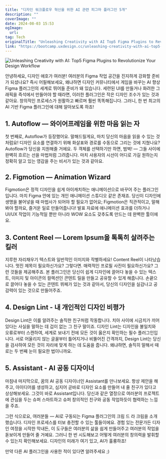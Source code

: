```yaml
---
title: "디자인 워크플로우 혁신을 위한 AI 관련 피그마 플러그인 5개"
description: ""
coverImage: ""
date: 2024-08-03 15:53
ogImage: 
  url: 
tag: Tech
originalTitle: "Unleashing Creativity with AI Top5 Figma Plugins to Revolutionize Your Design Workflow"
link: "https://bootcamp.uxdesign.cc/unleashing-creativity-with-ai-top5-figma-plugins-to-revolutionize-your-design-workflow-f7d7ee9bbd4c"
---
```




![Unleashing Creativity with AI: Top5 Figma Plugins to Revolutionize Your Design Workflow](/assets/img/Unleashing-Creativity-with-AI:-Top5-Figma-Plugins-to-Revolutionize-Your-Design-Workflow_0.png)

안녕하세요, 디자인 애호가 여러분! 여러분의 Figma 작업 공간을 진지하게 강화할 준비가 되셨나요? 즉시 어필해보세요, 왜냐하면 디자인 커뮤니티에서 게임을 바꾸는 AI 향상 Figma 플러그인의 세계로 뛰어들 준비가 돼 있습니다. 세련된 UI를 만들거나 화려한 그래픽을 즉석에서 만들어야 할 때라면, 이러한 플러그인은 작은 디자인 조수가 있는 것과 같아요. 창의적인 프로세스가 원활하고 빠르며 훨씬 똑똑해집니다. 그러니, 한 번 최고의 AI 기반 Figma 플러그인에 대해 알아보도록 하죠!

## 1. Autoflow — 와이어프레임을 위한 마음 읽는 자

첫 번째로, Autoflow가 등장했어요. 말해드릴게요, 마치 당신의 마음을 읽을 수 있는 것처럼요! 디자인 요소를 연결하기 위해 화살표와 경로를 수동으로 그리는 것에 지쳤나요? Autoflow가 당신을 지원해줄 거에요. 두 객체를 선택하기만 하면, 범벅! — 그들 사이에 완벽히 흐르는 선을 마법처럼 그려줍니다. 마치 사용자의 시선이 어디로 가길 원하는지 정확히 알고 있는 영감을 주는 비서가 있는 것과 같아요.

<div class="content-ad"></div>

## 2. Figmotion — Animation Wizard

Figmotion은 정적 디자인을 쉽게 아이캐치하는 애니메이션으로 바꾸어 주는 플러그인입니다. 마치 Figma 안에 있는 개인 애니메이션 스튜디오 같은 존재죠. 당신이 디자인에 생명을 불어넣을 때 마법사가 되어야 할 필요가 없어요; Figmotion은 직관적이고, 말해봐야 할까요, 즐거운 일로 만들어줍니다! 발표 자료에 애니메이션 효과를 더하거나 UI/UX 작업이 기능적일 뿐만 아니라 WOW 요소도 갖추도록 만드는 데 완벽한 툴이에요.

## 3. Content Reel — Lorem Ipsum을 톡톡히 살려주는 킬러

지루한 자리채우기 텍스트와 일반적인 이미지와 작별하세요! Content Reel이 나타났습니다. 멋진 제목이 필요하신가요? 그렇다면. 매력적인 프로필 사진이 필요하신가요? 그런 것들을 제공해주죠. 본 플러그인은 당신이 쉽게 디자인에 끌어다 놓을 수 있는 텍스트, 이미지 및 아이콘의 컬렉션인 콘텐트 릴을 만들고 공유할 수 있게 해줍니다. 손끝으로 끌어다 놓을 수 있는 콘텐트 뷔페가 있는 것과 같아서, 당신의 디자인을 실감나고 공감력이 있는 것으로 만들어주죠.

<div class="content-ad"></div>

## 4. Design Lint - 내 개인적인 디자인 비평가

Design Lint은 이를 알려주는 솔직한 친구처럼 작동합니다. 치아 사이에 시금치가 끼어 있다는 사실을 말하는 데 겁이 없는 그 친구 말이죠. 디자인 Lint는 디자인을 불일치와 오류로부터 스캔하여, 세계로 보내기 전에 모든 것이 옳은지 확인하는 필수 플러그인입니다. 서로 어울리지 않는 글꼴부터 틀어지거나 비뚤어진 간격까지, Design Lint는 당신을 검사하여 모든 것이 자리에 맞게 하는 데 도움을 줍니다. 왜냐하면, 솔직히 말해서 때로는 두 번째 눈이 필요한 법이니까요.

## 5. Assistant - AI 공동 디자이너

마침내 마지막으로, 꿈의 AI 공동 디자이너인 Assistant를 만나보세요. 항상 제안을 해주고, 아이디어를 생성하고, 심지어 곧바로 디자인 요소를 만들어 내 줄 친구가 있다고 상상해보세요. 그것이 바로 Assistant입니다. 당신과 같은 열정으로 여러분의 프로젝트에 관심을 두는 슈퍼 스마트하고 슈퍼 창의적인 친구와 공동 작업하듯이 협력하는 느낌을 주죠.

<div class="content-ad"></div>

그런 식으로요, 여러분들 — AI로 구동되는 Figma 플러그인의 크림 드 라 크림을 소개했습니다. 디자인 프로세스를 터보 충전할 수 있는 툴들이에요. 경험 있는 전문가든 디자인 여정을 시작한 막내든, 이 도구들은 여러분의 삶을 쉽게 만들어주고 여러분의 작업을 돋보이게 만들어 줄 거예요. 그러니 한 번 시도해보고 어떻게 여러분의 창의력을 발휘할 수 있는지 확인해보세요. 디자인의 미래가 여기 있고, AI가 훌륭하죠!

만약 다른 AI 플러그인을 사용한 적이 있다면 알려주세요 ;)
